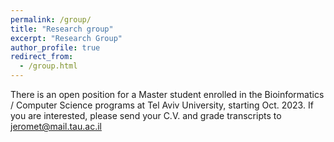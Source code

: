 ```yaml
---
permalink: /group/
title: "Research group"
excerpt: "Research Group"
author_profile: true
redirect_from: 
  - /group.html
---
```


There is an open position for a Master student enrolled in the Bioinformatics / Computer Science programs at Tel Aviv University, starting Oct. 2023. If you are interested, please send your C.V. and grade transcripts to jeromet@mail.tau.ac.il